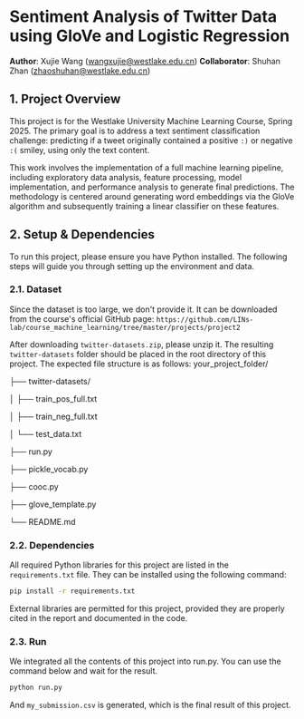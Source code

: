 # Sentiment Analysis of Twitter Data using GloVe and Logistic Regression

**Author**: Xujie Wang (wangxujie@westlake.edu.cn)
**Collaborator**: Shuhan Zhan (zhaoshuhan@westlake.edu.cn)

## 1. Project Overview

This project is for the Westlake University Machine Learning Course, Spring 2025. The primary goal is to address a text sentiment classification challenge: predicting if a tweet originally contained a positive `:)` or negative `:(` smiley, using only the text content.

This work involves the implementation of a full machine learning pipeline, including exploratory data analysis, feature processing, model implementation, and performance analysis to generate final predictions. The methodology is centered around generating word embeddings via the GloVe algorithm and subsequently training a linear classifier on these features.

## 2. Setup & Dependencies

To run this project, please ensure you have Python installed. The following steps will guide you through setting up the environment and data.

### 2.1. Dataset

Since the dataset is too large, we don't provide it. It can be downloaded from the course's official GitHub page:
`https://github.com/LINs-lab/course_machine_learning/tree/master/projects/project2`

After downloading `twitter-datasets.zip`, please unzip it. The resulting `twitter-datasets` folder should be placed in the root directory of this project. The expected file structure is as follows:
your_project_folder/

├── twitter-datasets/

│   ├── train_pos_full.txt

│   ├── train_neg_full.txt

│   └── test_data.txt

├── run.py

├── pickle_vocab.py

├── cooc.py

├── glove_template.py

└── README.md

### 2.2. Dependencies

All required Python libraries for this project are listed in the `requirements.txt` file. They can be installed using the following command:

```bash
pip install -r requirements.txt
```
External libraries are permitted for this project, provided they are properly cited in the report and documented in the code.

### 2.3. Run

We integrated all the contents of this project into run.py. You can use the command below and wait for the result.

```bash
python run.py
```

And `my_submission.csv` is generated, which is the final result of this project.
